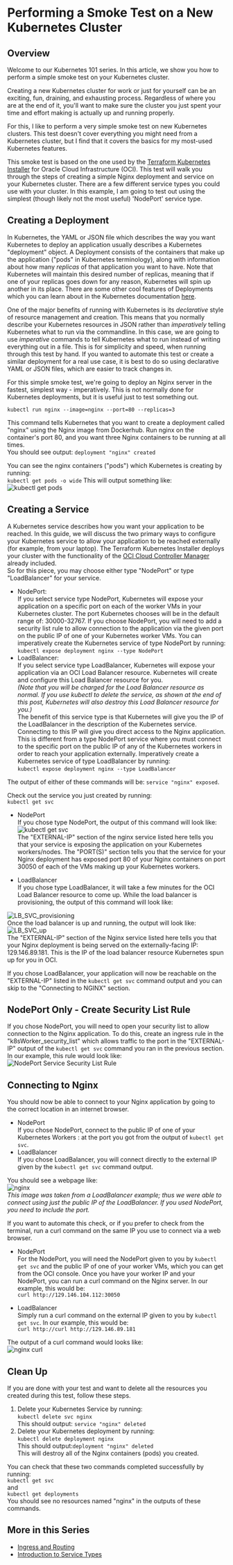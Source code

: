 # Performing a Smoke Test on a New Kubernetes Cluster


## Overview

Welcome to our Kubernetes 101 series. In this article, we show you how to perform a simple smoke test on your Kubernetes cluster.

Creating a new Kubernetes cluster for work or just for yourself can be an exciting, fun, draining, and exhausting process. Regardless of where you are at the end of it, you'll want to make sure the cluster you just spent your time and effort making is actually up and running properly.

For this, I like to perform a very simple smoke test on new Kubernetes clusters. This test doesn't cover everything you might need from a Kubernetes cluster, but I find that it covers the basics for my most-used Kubernetes features.

This smoke test is based on the one used by the [Terraform Kubernetes Installer](https://github.com/oracle/terraform-kubernetes-installer) for Oracle Cloud Infrastructure (OCI). This test will walk you through the steps of creating a simple Nginx deployment and service on your Kubernetes cluster.  There are a few different service types you could use with your cluster. In this example, I am going to test out using the simplest (though likely not the most useful) 'NodePort' service type.

## Creating a Deployment
In Kubernetes, the YAML or JSON file which describes the way you want Kubernetes to deploy an application usually describes a Kubernetes "deployment" object. A Deployment consists of the containers that make up the application ("pods" in Kubernetes terminology), along with information about how many *replicas* of that application you want to have. Note that Kubernetes will maintain this desired number of replicas, meaning that if one of your replicas goes down for any reason, Kubernetes will spin up another in its place. There are some other cool features of Deployments which you can learn about in the Kubernetes documentation [here](https://kubernetes.io/docs/concepts/workloads/controllers/deployment/).

One of the major benefits of running with Kubernetes is its *declarative* style of resource management and creation. This means that you normally describe your Kubernetes resources in JSON rather than *imperatively* telling Kubernetes what to run via the commandline. In this case, we are going to use *imperative* commands to tell Kubernetes what to run instead of writing everything out in a file. This is for simplicity and speed, when running through this test by hand. If you wanted to automate this test or create a similar deployment for a real use case, it is best to do so using declarative YAML or JSON files, which are easier to track changes in.

For this simple smoke test, we're going to deploy an Nginx server in the fastest, simplest way - imperatively. This is not normally done for Kubernetes deployments, but it is useful just to test something out.

`kubectl run nginx --image=nginx --port=80 --replicas=3`

This command tells Kubernetes that you want to create a deployment called "nginx" using the Nginx image from Dockerhub. Run nginx on the container's port 80, and you want three Nginx containers to be running at all times.<br/>
You should see output: `deployment "nginx" created`

You can see the nginx containers ("pods") which Kubernetes is creating by running:<br/>
`kubectl get pods -o wide`
This will output something like:<br/>
![kubectl get pods](./images/kubectl_get_pods.png "kubectl get pods")<br/>

## Creating a Service
A Kubernetes service describes how you want your application to be reached. In this guide, we will discuss the two primary ways to configure your Kubernetes service to allow your application to be reached externally (for example, from your laptop).
The Terraform Kubernetes Installer deploys your cluster with the functionality of the [OCI Cloud Controller Manager](https://github.com/oracle/oci-cloud-controller-manager) already included. <br/>
So for this piece, you may choose either type "NodePort" or type "LoadBalancer" for your service.
* NodePort:<br/>
If you select service type NodePort, Kubernetes will expose your application on a specific port on each of the worker VMs in your Kubernetes cluster. The port Kubernetes chooses will be in the default range of: 30000-32767. If you choose NodePort, you will need to add a security list rule to allow connection to the application via the given port on the public IP of one of your Kubernetes worker VMs. You can imperatively create the Kubernetes service of type NodePort by running:<br/>
`kubectl expose deployment nginx --type NodePort`<br/>
* LoadBalancer:<br/>
If you select service type LoadBalancer, Kubernetes will expose your application via an OCI Load Balancer resource. Kubernetes will create and configure this Load Balancer resource for you.<br/> *(Note that you will be charged for the Load Balancer resource as normal. If you use kubectl to delete the service, as shown at the end of this post, Kubernetes will also destroy this Load Balancer resource for you.)*<br/> The benefit of this service type is that Kubernetes will give you the IP of the LoadBalancer in the description of the Kubernetes service. Connecting to this IP will give you direct access to the Nginx application. This is different from a type NodePort service where you must connect to the specific port on the public IP of any of the Kubernetes workers in order to reach your application externally. Imperatively create a Kubernetes service of type LoadBalancer by running:<br/>
`kubectl expose deployment nginx --type LoadBalancer`<br/>

The output of either of these commands will be: `service "nginx" exposed`.

Check out the service you just created by running:<br/>
`kubectl get svc`<br/>

* NodePort<br/>
If you chose type NodePort, the output of this command will look like: <br/>
![kubectl get svc](./images/kubectl_get_svc_nodeport.png "nginx curl")<br/>
The "EXTERNAL-IP" section of the nginx service listed here tells you that your service is exposing the application on your Kubernetes workers/nodes. The "PORT(S)" section tells you that the service for your Nginx deployment has exposed port 80 of your Nginx containers on port 30050 of each of the VMs making up your Kubernetes workers.


* LoadBalancer<br/>
If you chose type LoadBalancer, it will take a few minutes for the OCI Load Balancer resource to come up. While the load balancer is provisioning, the output of this command will look like: <br/>

 ![LB_SVC_provisioning](./images/LB_SVC_provisioning.png "LB_SVC_up") <br/>
 Once the load balancer is up and running, the output will look like:<br/>
 ![LB_SVC_up](./images/LB_SVC_up.png "LB_SVC_up")<br/>
 The "EXTERNAL-IP" section of the Nginx service listed here tells you that your Nginx deployment is being served on the externally-facing IP: 129.146.89.181. This is the IP of the load balancer resource Kubernetes spun up for you in OCI.


 If you chose LoadBalancer, your application will now be reachable on the "EXTERNAL-IP" listed in the `kubectl get svc` command output and you can skip to the "Connecting to NGINX" section.<br/>

 ## NodePort Only - Create Security List Rule

If you chose NodePort, you will need to open your security list to allow connection to the Nginx application.
To do this, create an ingress rule in the "k8sWorker_security_list" which allows traffic to the port in the "EXTERNAL-IP" output of the `kubectl get svc` command you ran in the previous section. In our example, this rule would look like:<br/>
![NodePort Service Security List Rule](./images/svc_sec_rule.png "NodePort Service Security List Rule")<br/>


## Connecting to Nginx
You should now be able to connect to your Nginx application by going to the correct location in an internet browser.
* NodePort<br/>
If you chose NodePort, connect to the public IP of one of your Kubernetes Workers : at the port you got from the output of `kubectl get svc`.
* LoadBalancer<br/>
If you chose LoadBalancer, you will connect directly to the external IP given by the `kubectl get svc` command output.

You should see a webpage like:<br/>
![nginx](./images/nginx.png "nginx welcome")<br/>
*This image was taken from a LoadBalancer example; thus we were able to connect using just the public IP of the LoadBalancer. If you used NodePort, you need to include the port.*

If you want to automate this check, or if you prefer to check from the terminal, run a curl command on the same IP you use to connect via a web browser.
<br/>
* NodePort<br/>
For the NodePort, you will need the NodePort given to you by `kubectl get svc` and the public IP of one of your worker VMs, which you can get from the OCI console.
Once you have your worker IP and your NodePort, you can run a curl command on the Nginx server. In our example, this would be:<br/>
`curl http://129.146.104.112:30050`<br/>

* LoadBalancer<br/>
Simply run a curl command on the external IP given to you by `kubectl get svc`. In our example, this would be:<br/>
`curl http://curl http://129.146.89.181`<br/>

The output of a curl command would looks like:<br/>
![nginx curl](./images/nginx_curl.png "nginx curl")<br/>

## Clean Up
If you are done with your test and want to delete all the resources you created during this test, follow these steps.
1. Delete your Kubernetes Service by running:<br/>
`kubectl delete svc nginx`<br/>
This should output: `service "nginx" deleted`<br/>
2. Delete your Kubernetes deployment by running:<br/>
`kubectl delete deployment nginx`<br/>
This should output:`deployment "nginx" deleted`<br/>
This will destroy all of the Nginx containers (pods) you created.<br/>

You can check that these two commands completed successfully by running:<br/>
`kubectl get svc`<br/>
and<br/>
`kubectl get deployments`<br/>
You should see no resources named "nginx" in the outputs of these commands.

## More in this Series 

* [Ingress and Routing](../ingress-and-routing/Readme.md)
* [Introduction to Service Types](../service-types/Readme.md)
